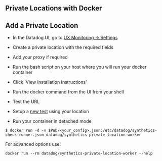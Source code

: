 Private Locations with Docker
--

Add a Private Location
--

* In the Datadog UI, go to
[UX Monitoring -> Settings](https://app.datadoghq.com/synthetics/settings/private-locations)  

* Create a private location with the required fields  

* Add your proxy if required  

* Run the bash script on your host where you will run your docker container  

* Click 'View Installation Instructions'  

* Run the docker command from the UI from your shell  

* Test the URL  

* Setup a [new test](https://app.datadoghq.com/synthetics/tests)
using your location  

* Run your container in detached mode  

```  
$ docker run -d -v $PWD/<your_config>.json:/etc/datadog/synthetics-check-runner.json datadog/synthetics-private-location-worker  
```  

For advanced options use:  

```  
docker run --rm datadog/synthetics-private-location-worker --help  
```  
